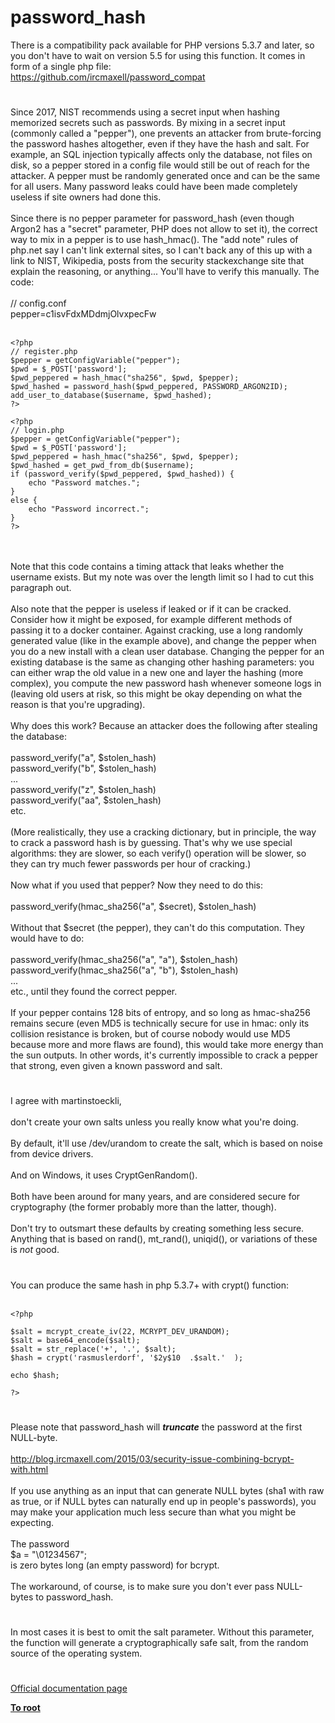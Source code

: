 # password_hash



There is a compatibility pack available for PHP versions 5.3.7 and later, so you don&apos;t have to wait on version 5.5 for using this function. It comes in form of a single php file:<br>https://github.com/ircmaxell/password_compat  

#

Since 2017, NIST recommends using a secret input when hashing memorized secrets such as passwords. By mixing in a secret input (commonly called a "pepper"), one prevents an attacker from brute-forcing the password hashes altogether, even if they have the hash and salt. For example, an SQL injection typically affects only the database, not files on disk, so a pepper stored in a config file would still be out of reach for the attacker. A pepper must be randomly generated once and can be the same for all users. Many password leaks could have been made completely useless if site owners had done this.<br><br>Since there is no pepper parameter for password_hash (even though Argon2 has a "secret" parameter, PHP does not allow to set it), the correct way to mix in a pepper is to use hash_hmac(). The "add note" rules of php.net say I can&apos;t link external sites, so I can&apos;t back any of this up with a link to NIST, Wikipedia, posts from the security stackexchange site that explain the reasoning, or anything... You&apos;ll have to verify this manually. The code:<br><br>// config.conf<br>pepper=c1isvFdxMDdmjOlvxpecFw<br><br>

```
<?php
// register.php
$pepper = getConfigVariable("pepper");
$pwd = $_POST['password'];
$pwd_peppered = hash_hmac("sha256", $pwd, $pepper);
$pwd_hashed = password_hash($pwd_peppered, PASSWORD_ARGON2ID);
add_user_to_database($username, $pwd_hashed);
?>
```




```
<?php
// login.php
$pepper = getConfigVariable("pepper");
$pwd = $_POST['password'];
$pwd_peppered = hash_hmac("sha256", $pwd, $pepper);
$pwd_hashed = get_pwd_from_db($username);
if (password_verify($pwd_peppered, $pwd_hashed)) {
    echo "Password matches.";
}
else {
    echo "Password incorrect.";
}
?>
```
<br><br>Note that this code contains a timing attack that leaks whether the username exists. But my note was over the length limit so I had to cut this paragraph out.<br><br>Also note that the pepper is useless if leaked or if it can be cracked. Consider how it might be exposed, for example different methods of passing it to a docker container. Against cracking, use a long randomly generated value (like in the example above), and change the pepper when you do a new install with a clean user database. Changing the pepper for an existing database is the same as changing other hashing parameters: you can either wrap the old value in a new one and layer the hashing (more complex), you compute the new password hash whenever someone logs in (leaving old users at risk, so this might be okay depending on what the reason is that you&apos;re upgrading).<br><br>Why does this work? Because an attacker does the following after stealing the database:<br><br>password_verify("a", $stolen_hash)<br>password_verify("b", $stolen_hash)<br>...<br>password_verify("z", $stolen_hash)<br>password_verify("aa", $stolen_hash)<br>etc.<br><br>(More realistically, they use a cracking dictionary, but in principle, the way to crack a password hash is by guessing. That&apos;s why we use special algorithms: they are slower, so each verify() operation will be slower, so they can try much fewer passwords per hour of cracking.)<br><br>Now what if you used that pepper? Now they need to do this:<br><br>password_verify(hmac_sha256("a", $secret), $stolen_hash)<br><br>Without that $secret (the pepper), they can&apos;t do this computation. They would have to do:<br><br>password_verify(hmac_sha256("a", "a"), $stolen_hash)<br>password_verify(hmac_sha256("a", "b"), $stolen_hash)<br>...<br>etc., until they found the correct pepper.<br><br>If your pepper contains 128 bits of entropy, and so long as hmac-sha256 remains secure (even MD5 is technically secure for use in hmac: only its collision resistance is broken, but of course nobody would use MD5 because more and more flaws are found), this would take more energy than the sun outputs. In other words, it&apos;s currently impossible to crack a pepper that strong, even given a known password and salt.  

#

I agree with martinstoeckli,<br><br>don&apos;t create your own salts unless you really know what you&apos;re doing.<br><br>By default, it&apos;ll use /dev/urandom to create the salt, which is based on noise from device drivers.<br><br>And on Windows, it uses CryptGenRandom().<br><br>Both have been around for many years, and are considered secure for cryptography (the former probably more than the latter, though).<br><br>Don&apos;t try to outsmart these defaults by creating something less secure. Anything that is based on rand(), mt_rand(), uniqid(), or variations of these is *not* good.  

#

You can produce the same hash in php 5.3.7+ with crypt() function:<br><br>

```
<?php

$salt = mcrypt_create_iv(22, MCRYPT_DEV_URANDOM);
$salt = base64_encode($salt);
$salt = str_replace('+', '.', $salt);
$hash = crypt('rasmuslerdorf', '$2y$10  .$salt.'  );

echo $hash;

?>
```
  

#

Please note that password_hash will ***truncate*** the password at the first NULL-byte.<br><br>http://blog.ircmaxell.com/2015/03/security-issue-combining-bcrypt-with.html<br><br>If you use anything as an input that can generate NULL bytes (sha1 with raw as true, or if NULL bytes can naturally end up in people&apos;s passwords), you may make your application much less secure than what you might be expecting.<br><br>The password <br>$a = "\01234567"; <br>is zero bytes long (an empty password) for bcrypt.<br><br>The workaround, of course, is to make sure you don&apos;t ever pass NULL-bytes to password_hash.  

#

In most cases it is best to omit the salt parameter. Without this parameter, the function will generate a cryptographically safe salt, from the random source of the operating system.  

#

[Official documentation page](https://www.php.net/manual/en/function.password-hash.php)

**[To root](/README.md)**
